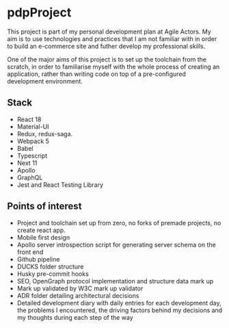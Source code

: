 # pdpProject

This project is part of my personal development plan at Agile Actors. My aim is to use technologies and practices that I am not familiar with in order to build an e-commerce site and futher develop my professional skills.

One of the major aims of this project is to set up the toolchain from the scratch, in order to familiarise myself with the whole process of creating an application, rather than writing code on top of a pre-configured development environment.

## Stack

-   React 18
-   Material-UI
-   Redux, redux-saga.
-   Webpack 5
-   Babel
-   Typescript
-   Next 11
-   Apollo
-   GraphQL
-   Jest and React Testing Library

## Points of interest

-   Project and toolchain set up from zero, no forks of premade projects, no create react app.
-   Mobile first design
-   Apollo server introspection script for generating server schema on the front end
-   Github pipeline
-   DUCKS folder structure
-   Husky pre-commit hooks
-   SEO, OpenGraph protocol implementation and structure data mark up
-   Mark up validated by W3C mark up validator
-   ADR folder detailing architectural decisions
-   Detailed development diary with daily entries for each development day, the problems I encountered, the driving factors behind my decisions and my thoughts during each step of the way
